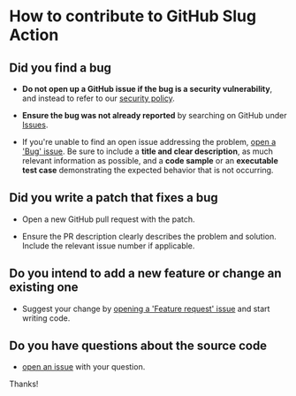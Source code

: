 # How to contribute to GitHub Slug Action

## Did you find a bug

* **Do not open up a GitHub issue if the bug is a security vulnerability**, and instead to refer to our [security policy][1].

* **Ensure the bug was not already reported** by searching on GitHub under [Issues][2].

* If you're unable to find an open issue addressing the problem, [open a 'Bug' issue][4].
Be sure to include a **title and clear description**, as much relevant information as possible, and a **code sample** or an **executable test case** demonstrating the expected behavior that is not occurring.

## Did you write a patch that fixes a bug

* Open a new GitHub pull request with the patch.

* Ensure the PR description clearly describes the problem and solution.
Include the relevant issue number if applicable.

## Do you intend to add a new feature or change an existing one

* Suggest your change by [opening a 'Feature request' issue][5] and start writing code.

## Do you have questions about the source code

* [open an issue][3] with your question.

Thanks!

[1]: https://github.com/AlexRogalskiy/quotes/security/policy
[2]: https://github.com/AlexRogalskiy/quotes/issues
[3]: https://github.com/AlexRogalskiy/quotes/issues/new
[4]: https://github.com/AlexRogalskiy/quotes/issues/new?assignees=&labels=bug&template=bug_report.md&title=
[5]: https://github.com/AlexRogalskiy/quotes/issues/new?assignees=&labels=enhancement&template=feature_request.md&title=
